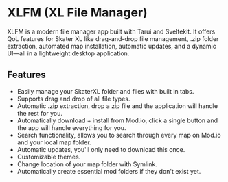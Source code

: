# XLFM (XL File Manager)

XLFM is a modern file manager app built with Tarui and Sveltekit. It offers QoL features for Skater XL like drag-and-drop file management, .zip folder extraction, automated map installation, automatic updates, and a dynamic UI—all in a lightweight desktop application.

## Features

- Easily manage your SkaterXL folder and files with built in tabs.
- Supports drag and drop of all file types.
- Automatic .zip extraction, drop a zip file and the application will handle the rest for you.
- Automatically download + install from Mod.io, click a single button and the app will handle everything for you.
- Search functionality, allows you to search through every map on Mod.io and your local map folder.
- Automatic updates, you'll only need to download this once.
- Customizable themes.
- Change location of your map folder with Symlink.
- Automatically create essential mod folders if they don't exist yet.
